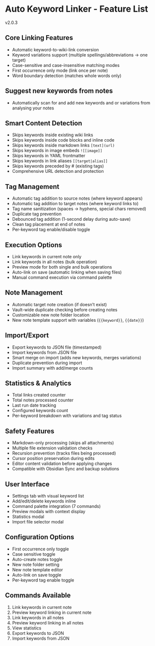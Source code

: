 # Auto Keyword Linker - Feature List
v2.0.3

## Core Linking Features

- Automatic keyword-to-wiki-link conversion
- Keyword variations support (multiple spellings/abbreviations → one target)
- Case-sensitive and case-insensitive matching modes
- First occurrence only mode (link once per note)
- Word boundary detection (matches whole words only)

## Suggest new keywords from notes

- Automatically scan for and add new keywords and or variations from analysing your notes

## Smart Content Detection

- Skips keywords inside existing wiki links
- Skips keywords inside code blocks and inline code
- Skips keywords inside markdown links `[text](url)`
- Skips keywords in image embeds `![[image]]`
- Skips keywords in YAML frontmatter
- Skips keywords in link aliases `[[target|alias]]`
- Skips keywords preceded by # (existing tags)
- Comprehensive URL detection and protection

## Tag Management

- Automatic tag addition to source notes (where keyword appears)
- Automatic tag addition to target notes (where keyword links to)
- Tag name sanitization (spaces → hyphens, special chars removed)
- Duplicate tag prevention
- Debounced tag addition (1-second delay during auto-save)
- Clean tag placement at end of notes
- Per-keyword tag enable/disable toggle

## Execution Options

- Link keywords in current note only
- Link keywords in all notes (bulk operation)
- Preview mode for both single and bulk operations
- Auto-link on save (automatic linking when saving files)
- Manual command execution via command palette

## Note Management

- Automatic target note creation (if doesn’t exist)
- Vault-wide duplicate checking before creating notes
- Customizable new note folder location
- New note template support with variables (`{{keyword}}`, `{{date}}`)

## Import/Export

- Export keywords to JSON file (timestamped)
- Import keywords from JSON file
- Smart merge on import (adds new keywords, merges variations)
- Duplicate prevention during import
- Import summary with add/merge counts

## Statistics & Analytics

- Total links created counter
- Total notes processed counter
- Last run date tracking
- Configured keywords count
- Per-keyword breakdown with variations and tag status

## Safety Features

- Markdown-only processing (skips all attachments)
- Multiple file extension validation checks
- Recursion prevention (tracks files being processed)
- Cursor position preservation during edits
- Editor content validation before applying changes
- Compatible with Obsidian Sync and backup solutions

## User Interface

- Settings tab with visual keyword list
- Add/edit/delete keywords inline
- Command palette integration (7 commands)
- Preview modals with context display
- Statistics modal
- Import file selector modal

## Configuration Options

- First occurrence only toggle
- Case sensitive toggle
- Auto-create notes toggle
- New note folder setting
- New note template editor
- Auto-link on save toggle
- Per-keyword tag enable toggle

## Commands Available

1. Link keywords in current note
1. Preview keyword linking in current note
1. Link keywords in all notes
1. Preview keyword linking in all notes
1. View statistics
1. Export keywords to JSON
1. Import keywords from JSON